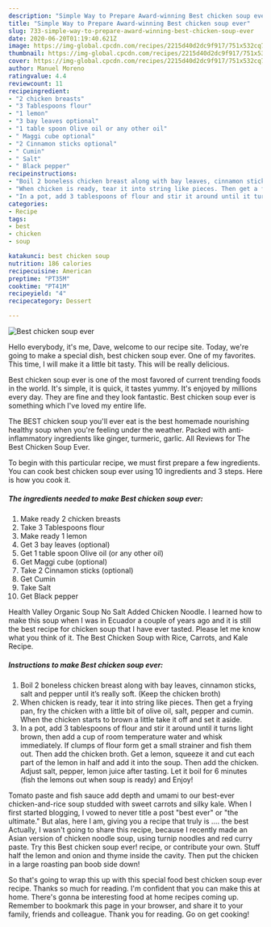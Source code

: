 ```yaml
---
description: "Simple Way to Prepare Award-winning Best chicken soup ever"
title: "Simple Way to Prepare Award-winning Best chicken soup ever"
slug: 733-simple-way-to-prepare-award-winning-best-chicken-soup-ever
date: 2020-06-20T01:19:40.621Z
image: https://img-global.cpcdn.com/recipes/2215d40d2dc9f917/751x532cq70/best-chicken-soup-ever-recipe-main-photo.jpg
thumbnail: https://img-global.cpcdn.com/recipes/2215d40d2dc9f917/751x532cq70/best-chicken-soup-ever-recipe-main-photo.jpg
cover: https://img-global.cpcdn.com/recipes/2215d40d2dc9f917/751x532cq70/best-chicken-soup-ever-recipe-main-photo.jpg
author: Manuel Moreno
ratingvalue: 4.4
reviewcount: 11
recipeingredient:
- "2 chicken breasts"
- "3 Tablespoons flour"
- "1 lemon"
- "3 bay leaves optional"
- "1 table spoon Olive oil or any other oil"
- " Maggi cube optional"
- "2 Cinnamon sticks optional"
- " Cumin"
- " Salt"
- " Black pepper"
recipeinstructions:
- "Boil 2 boneless chicken breast along with bay leaves, cinnamon sticks, salt and pepper until it’s really soft. (Keep the chicken broth)"
- "When chicken is ready, tear it into string like pieces. Then get a frying pan, fry the chicken with a little bit of olive oil, salt, pepper and cumin. When the chicken starts to brown a little take it off and set it aside."
- "In a pot, add 3 tablespoons of flour and stir it around until it turns light brown, then add a cup of room temperature water and whisk immediately. If clumps of flour form get a small strainer and fish them out. Then add the chicken broth. Get a lemon, squeeze it and cut each part of the lemon in half and add it into the soup. Then add the chicken. Adjust salt, pepper, lemon juice after tasting. Let it boil for 6 minutes (fish the lemons out when soup is ready) and Enjoy!"
categories:
- Recipe
tags:
- best
- chicken
- soup

katakunci: best chicken soup 
nutrition: 186 calories
recipecuisine: American
preptime: "PT35M"
cooktime: "PT41M"
recipeyield: "4"
recipecategory: Dessert

---
```



![Best chicken soup ever](https://img-global.cpcdn.com/recipes/2215d40d2dc9f917/751x532cq70/best-chicken-soup-ever-recipe-main-photo.jpg)

Hello everybody, it's me, Dave, welcome to our recipe site. Today, we're going to make a special dish, best chicken soup ever. One of my favorites. This time, I will make it a little bit tasty. This will be really delicious.

Best chicken soup ever is one of the most favored of current trending foods in the world. It's simple, it is quick, it tastes yummy. It's enjoyed by millions every day. They are fine and they look fantastic. Best chicken soup ever is something which I've loved my entire life.

The BEST chicken soup you&#39;ll ever eat is the best homemade nourishing healthy soup when you&#39;re feeling under the weather. Packed with anti-inflammatory ingredients like ginger, turmeric, garlic. All Reviews for The Best Chicken Soup Ever.


To begin with this particular recipe, we must first prepare a few ingredients. You can cook best chicken soup ever using 10 ingredients and 3 steps. Here is how you cook it.

<!--inarticleads1-->

##### The ingredients needed to make Best chicken soup ever:

1. Make ready 2 chicken breasts
1. Take 3 Tablespoons flour
1. Make ready 1 lemon
1. Get 3 bay leaves (optional)
1. Get 1 table spoon Olive oil (or any other oil)
1. Get  Maggi cube (optional)
1. Take 2 Cinnamon sticks (optional)
1. Get  Cumin
1. Take  Salt
1. Get  Black pepper


Health Valley Organic Soup No Salt Added Chicken Noodle. I learned how to make this soup when I was in Ecuador a couple of years ago and it is still the best recipe for chicken soup that I have ever tasted. Please let me know what you think of it. The Best Chicken Soup with Rice, Carrots, and Kale Recipe. 

<!--inarticleads2-->

##### Instructions to make Best chicken soup ever:

1. Boil 2 boneless chicken breast along with bay leaves, cinnamon sticks, salt and pepper until it’s really soft. (Keep the chicken broth)
1. When chicken is ready, tear it into string like pieces. Then get a frying pan, fry the chicken with a little bit of olive oil, salt, pepper and cumin. When the chicken starts to brown a little take it off and set it aside.
1. In a pot, add 3 tablespoons of flour and stir it around until it turns light brown, then add a cup of room temperature water and whisk immediately. If clumps of flour form get a small strainer and fish them out. Then add the chicken broth. Get a lemon, squeeze it and cut each part of the lemon in half and add it into the soup. Then add the chicken. Adjust salt, pepper, lemon juice after tasting. Let it boil for 6 minutes (fish the lemons out when soup is ready) and Enjoy!


Tomato paste and fish sauce add depth and umami to our best-ever chicken-and-rice soup studded with sweet carrots and silky kale. When I first started blogging, I vowed to never title a post &#34;best ever&#34; or &#34;the ultimate.&#34; But alas, here I am, giving you a recipe that truly is …. the best Actually, I wasn&#39;t going to share this recipe, because I recently made an Asian version of chicken noodle soup, using turnip noodles and red curry paste. Try this Best chicken soup ever! recipe, or contribute your own. Stuff half the lemon and onion and thyme inside the cavity. Then put the chicken in a large roasting pan boob side down! 

So that's going to wrap this up with this special food best chicken soup ever recipe. Thanks so much for reading. I'm confident that you can make this at home. There's gonna be interesting food at home recipes coming up. Remember to bookmark this page in your browser, and share it to your family, friends and colleague. Thank you for reading. Go on get cooking!
